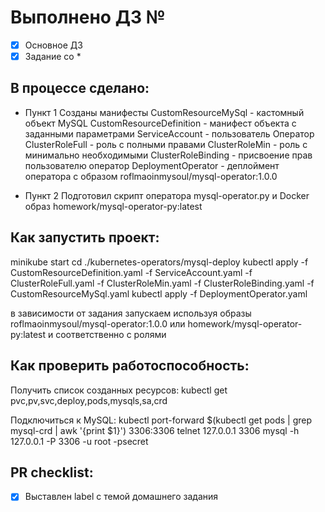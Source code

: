 # Выполнено ДЗ №

 - [x] Основное ДЗ
 - [x] Задание со *

## В процессе сделано:
 - Пункт 1
   Созданы манифесты 
   CustomResourceMySql - кастомный объект MySQL
   CustomResourceDefinition - манифест объекта с заданными параметрами 
   ServiceAccount - пользователь Оператор
   ClusterRoleFull - роль с полными правами 
   ClusterRoleMin - роль с минимально необходимыми 
   ClusterRoleBinding - присвоение прав пользователю оператор 
   DeploymentOperator - деплоймент оператора с образом roflmaoinmysoul/mysql-operator:1.0.0
    
 - Пункт 2
   Подготовил скрипт оператора mysql-operator.py и Docker образ homework/mysql-operator-py:latest

## Как запустить проект:
minikube start 
cd ./kubernetes-operators/mysql-deploy
kubectl apply -f CustomResourceDefinition.yaml  -f ServiceAccount.yaml -f ClusterRoleFull.yaml -f ClusterRoleMin.yaml -f ClusterRoleBinding.yaml -f CustomResourceMySql.yaml kubectl apply -f DeploymentOperator.yaml 

в зависимости от задания запускаем используя образы roflmaoinmysoul/mysql-operator:1.0.0 или homework/mysql-operator-py:latest и соответственно с  ролями 
    
## Как проверить работоспособность:
Получить список созданных ресурсов:
kubectl get pvc,pv,svc,deploy,pods,mysqls,sa,crd

Подключиться к MySQL:
kubectl port-forward $(kubectl get pods | grep mysql-crd | awk '{print $1}') 3306:3306
telnet 127.0.0.1 3306
mysql -h 127.0.0.1 -P 3306 -u root -psecret

## PR checklist:
 - [x] Выставлен label с темой домашнего задания